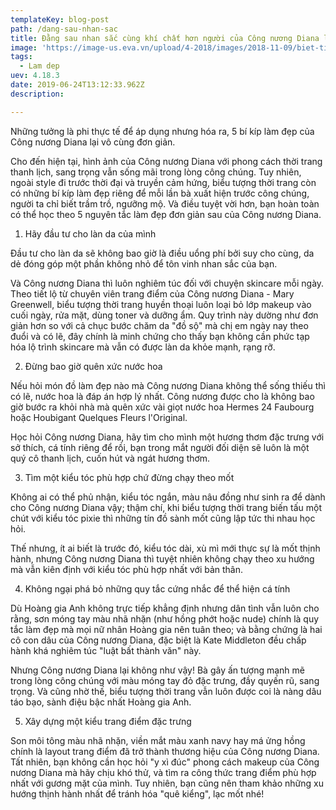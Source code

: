 ```yaml
---
templateKey: blog-post
path: /dang-sau-nhan-sac
title: Đằng sau nhan sắc cùng khí chất hơn người của Công nương Diana lại là 5 tips làm đẹp đơn giản
image: 'https://image-us.eva.vn/upload/4-2018/images/2018-11-09/biet-tin-cong-nuong-diana-va-thai-tu-charles-ly-hon-phan-ung-cua-william-va-harry-gay-bat-ngo-2-1541755195-103-width1280height720.jpg' 
tags:
  - Lam dep
uev: 4.18.3
date: 2019-06-24T13:12:33.962Z
description:

---
```



Những tưởng là phi thực tế để áp dụng nhưng hóa ra, 5 bí kíp làm đẹp của Công nương Diana lại vô cùng đơn giản.


Cho đến hiện tại, hình ảnh của Công nương Diana với phong cách thời trang thanh lịch, sang trọng vẫn sống mãi trong lòng công chúng. Tuy nhiên, ngoài style đi trước thời đại và truyền cảm hứng, biểu tượng thời trang còn có những bí kíp làm đẹp riêng để mỗi lần bà xuất hiện trước công chúng, người ta chỉ biết trầm trồ, ngưỡng mộ. Và điều tuyệt vời hơn, bạn hoàn toàn có thể học theo 5 nguyên tắc làm đẹp đơn giản sau của Công nương Diana.

1. Hãy đầu tư cho làn da của mình

Đầu tư cho làn da sẽ không bao giờ là điều uổng phí bởi suy cho cùng, da dẻ đóng góp một phần không nhỏ để tôn vinh nhan sắc của bạn.

Và Công nương Diana thì luôn nghiêm túc đối với chuyện skincare mỗi ngày. Theo tiết lộ từ chuyên viên trang điểm của Công nương Diana - Mary Greenwell, biểu tượng thời trang huyền thoại luôn loại bỏ lớp makeup vào cuối ngày, rửa mặt, dùng toner và dưỡng ẩm. Quy trình này dường như đơn giản hơn so với cả chục bước chăm da "đồ sộ" mà chị em ngày nay theo đuổi và có lẽ, đây chính là minh chứng cho thấy bạn không cần phức tạp hóa lộ trình skincare mà vẫn có được làn da khỏe mạnh, rạng rỡ.


2. Đừng bao giờ quên xức nước hoa

Nếu hỏi món đồ làm đẹp nào mà Công nương Diana không thể sống thiếu thì có lẽ, nước hoa là đáp án hợp lý nhất. Công nương được cho là không bao giờ bước ra khỏi nhà mà quên xức vài giọt nước hoa Hermes 24 Faubourg hoặc Houbigant Quelques Fleurs l'Original.

Học hỏi Công nương Diana, hãy tìm cho mình một hương thơm đặc trưng với sở thích, cá tính riêng để rồi, bạn trong mắt người đối diện sẽ luôn là một quý cô thanh lịch, cuốn hút và ngát hương thơm.


3. Tìm một kiểu tóc phù hợp chứ đừng chạy theo mốt

Không ai có thể phủ nhận, kiểu tóc ngắn, màu nâu đồng như sinh ra để dành cho Công nương Diana vậy; thậm chí, khi biểu tượng thời trang biến tấu một chút với kiểu tóc pixie thì những tín đồ sành mốt cũng lập tức thi nhau học hỏi.

Thế nhưng, ít ai biết là trước đó, kiểu tóc dài, xù mì mới thực sự là mốt thịnh hành, nhưng Công nương Diana thì tuyệt nhiên không chạy theo xu hướng mà vẫn kiên định với kiểu tóc phù hợp nhất với bản thân. 


4. Không ngại phá bỏ những quy tắc cứng nhắc để thể hiện cá tính

Dù Hoàng gia Anh không trực tiếp khẳng định nhưng dân tình vẫn luôn cho rằng, sơn móng tay màu nhã nhặn (như hồng phớt hoặc nude) chính là quy tắc làm đẹp mà mọi nữ nhân Hoàng gia nên tuân theo; và bằng chứng là hai cô con dâu của Công nương Diana, đặc biệt là Kate Middleton đều chấp hành khá nghiêm túc "luật bất thành văn" này.

Nhưng Công nương Diana lại không như vậy! Bà gây ấn tượng mạnh mẽ trong lòng công chúng với màu móng tay đỏ đặc trưng, đầy quyến rũ, sang trọng. Và cũng nhờ thế, biểu tượng thời trang vẫn luôn được coi là nàng dâu táo bạo, sành điệu bậc nhất Hoàng gia Anh.


5. Xây dựng một kiểu trang điểm đặc trưng

Son môi tông màu nhã nhặn, viền mắt màu xanh navy hay má ửng hồng chính là layout trang điểm đã trở thành thương hiệu của Công nương Diana. Tất nhiên, bạn không cần học hỏi "y xì đúc" phong cách makeup của Công nương Diana mà hãy chịu khó thử, và tìm ra công thức trang điểm phù hợp nhất với gương mặt của mình. Tuy nhiên, bạn cũng nên tham khảo những xu hướng thịnh hành nhất để tránh hóa "quê kiểng", lạc mốt nhé!